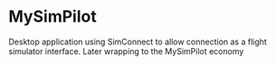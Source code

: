 # MySimPilot

Desktop application using SimConnect to allow connection as a flight simulator interface. Later wrapping to the MySimPilot economy
